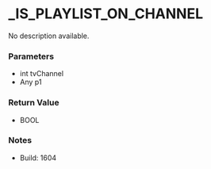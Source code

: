 # _IS_PLAYLIST_ON_CHANNEL

No description available.

### Parameters
* int tvChannel
* Any p1

### Return Value
* BOOL

### Notes
* Build: 1604

